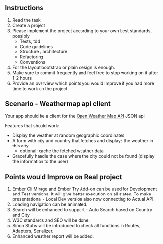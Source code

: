 Instructions
-------------

1. Read the task
2. Create a project
3. Please implement the project according to your own best standards, possibly
   - Tests, tdd
   - Code guidelines
   - Structure / architecture
   - Refactoring
   - Conventions
4. For the layout bootstrap or plain design is enough.
5. Make sure to commit frequently and feel free to stop working on it after 1-2 hours
6. Provide an overview which points you would improve if you had more time to work on the project

Scenario - Weathermap api client
---------------------------------

Your app should be a client for the [Open Weather Map API](http://openweathermap.org/API#weather) JSON api

Features that should work:

* Display the weather at random geographic coordinates
* A form with city and country that fetches and displays the weather in this city
  - optional: cache the fetched weather data
* Gracefully handle the case where the city could not be found (display the information to the user)


Points would Improve on Real project
-------------------------------------
1. Ember Cli Mirage and Ember Try Add-on can be used for Development and Test versions. It will give better execution on all states. To make presentational - Local Dev version also now connecting to Actual API.
2. Loading navigation can be animated.
3. Search will be enhanced to support - Auto Search based on Country and City
4. W3C standards and SEO will be done.
5. Sinon Stubs will be introduced to check all functions in Routes, Adapters, Serializer.
6. Enhanced weather report will be added.